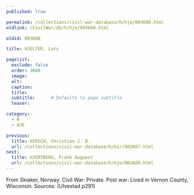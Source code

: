 ```yaml
---
published: true

permalink: /collections/civil-war-database/h/hje/003688.html
oldlink: /CivilWar/db/h/hje/003688.html

oldid: 003688

title: HJELTER, Lars

pagelist:
  exclude: false
  order: 3688
  image: 
  alt:
  caption:
  title:
  subtitle:      # Defaults to page subtitle
  teaser:

category: 
  - H 
  - HJE

previous:
  title: HIRSCH, Christian J. B.
  url: /collections/civil-war-database/h/hir/003687.html  
next:
  title: HJERTBERG, Frank Auguest
  url: /collections/civil-war-database/h/hje/003689.html   
---
```

From Skiaker, Norway. Civil War: Private. Post war: Lived in Vernon County, Wisconsin. Sources: (Ulvestad p291)